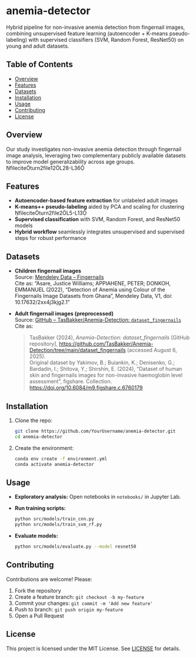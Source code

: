 # anemia-detector

Hybrid pipeline for non-invasive anemia detection from fingernail images, combining unsupervised feature learning (autoencoder + K-means pseudo-labeling) with supervised classifiers (SVM, Random Forest, ResNet50) on young and adult datasets. 

## Table of Contents

* [Overview](#overview)
* [Features](#features)
* [Datasets](#datasets)
* [Installation](#installation)
* [Usage](#usage)
* [Contributing](#contributing)
* [License](#license)

## Overview

Our study investigates non-invasive anemia detection through fingernail image analysis, leveraging two complementary publicly available datasets to improve model generalizability across age groups. fileciteturn2file12L28-L36

## Features

* **Autoencoder-based feature extraction** for unlabeled adult images
* **K-means++ pseudo-labeling** aided by PCA and scaling for clustering fileciteturn2file2L5-L13
* **Supervised classification** with SVM, Random Forest, and ResNet50 models
* **Hybrid workflow** seamlessly integrates unsupervised and supervised steps for robust performance

## Datasets

- **Children fingernail images**  
  Source: [Mendeley Data – Fingernails](https://data.mendeley.com/datasets/2xx4j3kjg2/1)  
  Cite as: “Asare, Justice Williams; APPIAHENE, PETER; DONKOH, EMMANUEL (2022), “Detection of Anemia using Colour of the Fingernails Image Datasets from Ghana”, Mendeley Data, V1, doi: 10.17632/2xx4j3kjg2.1”

- **Adult fingernail images (preprocessed)**  
  Source: [GitHub – TasBakker/Anemia-Detection: `dataset_fingernails`](https://github.com/TasBakker/Anemia-Detection/tree/main/dataset_fingernails)  
  Cite as:  
  > TasBakker (2024), *Anemia-Detection: dataset_fingernails* [GitHub repository], https://github.com/TasBakker/Anemia-Detection/tree/main/dataset_fingernails (accessed August 6, 2025).  
  > Original dataset by Yakimov, B.; Buiankin, K.; Denisenko, G.; Bardadin, I.; Shitova, Y.; Shirshin, E. (2024), “Dataset of human skin and fingernails images for non-invasive haemoglobin level assessment”, figshare. Collection. https://doi.org/10.6084/m9.figshare.c.6760179


## Installation

1. Clone the repo:

   ```bash
   git clone https://github.com/YourUsername/anemia-detector.git
   cd anemia-detector
   ```
2. Create the environment:

   ```bash
   conda env create -f environment.yml
   conda activate anemia-detector
   ```

## Usage

* **Exploratory analysis:** Open notebooks in `notebooks/` in Jupyter Lab.
* **Run training scripts:**

  ```bash
  python src/models/train_cnn.py  
  python src/models/train_svm_rf.py
  ```
* **Evaluate models:**

  ```bash
  python src/models/evaluate.py --model resnet50
  ```

## Contributing

Contributions are welcome! Please:

1. Fork the repository
2. Create a feature branch: `git checkout -b my-feature`
3. Commit your changes: `git commit -m 'Add new feature'`
4. Push to branch: `git push origin my-feature`
5. Open a Pull Request

## License

This project is licensed under the MIT License. See [LICENSE](LICENSE) for details.
